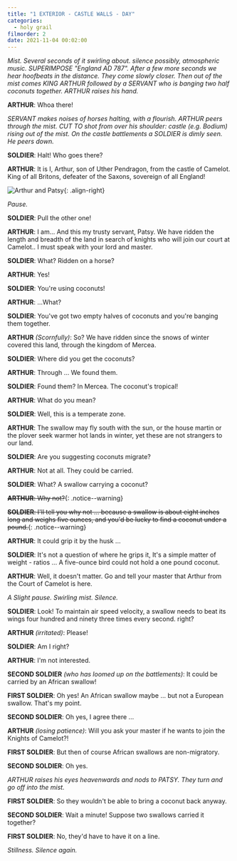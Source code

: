 ```yaml
---
title: "1 EXTERIOR - CASTLE WALLS - DAY"
categories:
  - holy grail
filmorder: 2
date: 2021-11-04 00:02:00
---
```


_Mist. Several seconds of it swirling about. silence possibly, atmospheric music. SUPERIMPOSE "England AD 787". After a few more seconds we hear hoofbeats in the distance. They come slowly closer. Then out of the mist comes KING ARTHUR followed by a SERVANT who is banging two half coconuts together. ARTHUR raises his hand._

**ARTHUR**: Whoa there!

_SERVANT makes noises of horses halting, with a flourish. ARTHUR peers through the mist. CUT TO shot from over his shoulder: castle (e.g. Bodium) rising out of the mist. On the castle battlements a SOLDIER is dimly seen. He peers down._

**SOLDIER**: Halt! Who goes there?

**ARTHUR**: It is I, Arthur, son of Uther Pendragon, from the castle of Camelot. King of all Britons, defeater of the Saxons, sovereign of all England!

![Arthur and Patsy](https://old.mzonline.com/python/hgimages/swallow1.jpg){: .align-right}

_Pause._

**SOLDIER**: Pull the other one!

**ARTHUR**: I am... And this my trusty servant, Patsy. We have ridden the length and breadth of the land in search of knights who will join our court at Camelot.. I must speak with your lord and master.

**SOLDIER**: What? Ridden on a horse?

**ARTHUR**: Yes!

**SOLDIER**: You're using coconuts!

**ARTHUR**: ...What?

**SOLDIER**: You've got two empty halves of coconuts and you're banging them together.

**ARTHUR** _(Scornfully)_: So? We have ridden since the snows of winter covered this land, through the kingdom of Mercea.

**SOLDIER**: Where did you get the coconuts?

**ARTHUR**: Through ... We found them.

**SOLDIER**: Found them? In Mercea. The coconut's tropical!

**ARTHUR**: What do you mean?

**SOLDIER**: Well, this is a temperate zone.

**ARTHUR**: The swallow may fly south with the sun, or the house martin or the plover seek warmer hot lands in winter, yet these are not strangers to our land.

**SOLDIER**: Are you suggesting coconuts migrate?

**ARTHUR**: Not at all. They could be carried.

**SOLDIER**: What? A swallow carrying a coconut?

<span>~~**ARTHUR**: Why not?~~</span>{: .notice--warning}

<span>~~**SOLDIER**: I'll tell you why not ... because a swallow is about eight inches long and weighs five ounces, and you'd be lucky to find a coconut under a pound.~~</span>{: .notice--warning}

**ARTHUR**: It could grip it by the husk ...

**SOLDIER**: It's not a question of where he grips it, It's a simple matter of weight - ratios ... A five-ounce bird could not hold a one pound coconut.

**ARTHUR**: Well, it doesn't matter. Go and tell your master that Arthur from the Court of Camelot is here.

_A Slight pause. Swirling mist. Silence._

**SOLDIER**: Look! To maintain air speed velocity, a swallow needs to beat its wings four hundred and ninety three times every second. right?

**ARTHUR** _(irritated)_: Please!

**SOLDIER**: Am I right?

**ARTHUR**: I'm not interested.

**SECOND SOLDIER** _(who has loomed up on the battlements)_: It could be carried by an African swallow!

**FIRST SOLDIER**: Oh yes! An African swallow maybe ... but not a European swallow. That's my point.

**SECOND SOLDIER**: Oh yes, I agree there ...

**ARTHUR** _(losing patience)_: Will you ask your master if he wants to join the Knights of Camelot?!

**FIRST SOLDIER**: But then of course African swallows are non-migratory.

**SECOND SOLDIER**: Oh yes.

_ARTHUR raises his eyes heavenwards and nods to PATSY. They turn and go off into the mist._

**FIRST SOLDIER**: So they wouldn't be able to bring a coconut back anyway.

**SECOND SOLDIER**: Wait a minute! Suppose two swallows carried it together?

**FIRST SOLDIER**: No, they'd have to have it on a line.

_Stillness. Silence again._